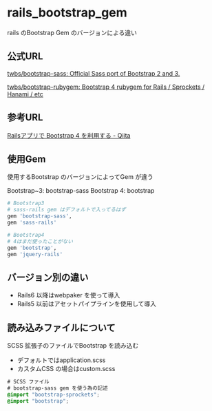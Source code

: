 # rails_bootstrap_gem

rails のBootstrap Gem のバージョンによる違い

## 公式URL

[twbs/bootstrap\-sass: Official Sass port of Bootstrap 2 and 3\.](https://github.com/twbs/bootstrap-sass)

[twbs/bootstrap\-rubygem: Bootstrap 4 rubygem for Rails / Sprockets / Hanami / etc](https://github.com/twbs/bootstrap-rubygem)

## 参考URL

[Railsアプリで Bootstrap 4 を利用する \- Qiita](https://qiita.com/NaokiIshimura/items/c8db09daefff5c11dadf)

## 使用Gem

使用するBootstrap のバージョンによってGem が違う

Bootstrap~3: bootstrap-sass
Bootstrap 4: bootstrap

```Ruby
# Bootstrap3
# sass-rails gem はデフォルトで入ってるはず
gem 'bootstrap-sass',
gem 'sass-rails'
```

```Ruby
# Bootstrap4
# 4はまだ使ったことがない
gem 'bootstrap',
gem 'jquery-rails'
```

## バージョン別の違い

* Rails6 以降はwebpaker を使って導入
* Rails5 以前はアセットパイプラインを使用して導入

## 読み込みファイルについて

SCSS 拡張子のファイルでBootstrap を読み込む

* デフォルトではapplication.scss
* カスタムCSS の場合はcustom.scss

```CSS
# SCSS ファイル
# bootstrap-sass gem を使う為の記述
@import "bootstrap-sprockets";
@import "bootstrap";
```
